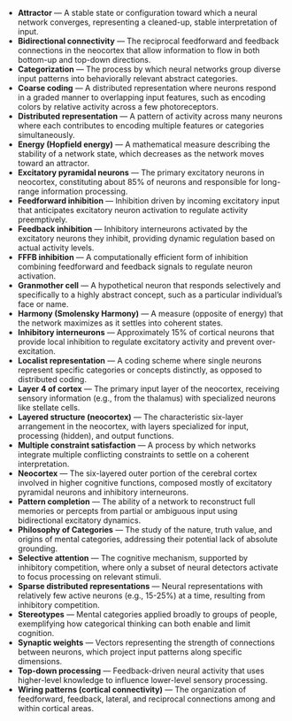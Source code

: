 - **Attractor** — A stable state or configuration toward which a neural network converges, representing a cleaned-up, stable interpretation of input.
- **Bidirectional connectivity** — The reciprocal feedforward and feedback connections in the neocortex that allow information to flow in both bottom-up and top-down directions.
- **Categorization** — The process by which neural networks group diverse input patterns into behaviorally relevant abstract categories.
- **Coarse coding** — A distributed representation where neurons respond in a graded manner to overlapping input features, such as encoding colors by relative activity across a few photoreceptors.
- **Distributed representation** — A pattern of activity across many neurons where each contributes to encoding multiple features or categories simultaneously.
- **Energy (Hopfield energy)** — A mathematical measure describing the stability of a network state, which decreases as the network moves toward an attractor.
- **Excitatory pyramidal neurons** — The primary excitatory neurons in neocortex, constituting about 85% of neurons and responsible for long-range information processing.
- **Feedforward inhibition** — Inhibition driven by incoming excitatory input that anticipates excitatory neuron activation to regulate activity preemptively.
- **Feedback inhibition** — Inhibitory interneurons activated by the excitatory neurons they inhibit, providing dynamic regulation based on actual activity levels.
- **FFFB inhibition** — A computationally efficient form of inhibition combining feedforward and feedback signals to regulate neuron activation.
- **Granmother cell** — A hypothetical neuron that responds selectively and specifically to a highly abstract concept, such as a particular individual’s face or name.
- **Harmony (Smolensky Harmony)** — A measure (opposite of energy) that the network maximizes as it settles into coherent states.
- **Inhibitory interneurons** — Approximately 15% of cortical neurons that provide local inhibition to regulate excitatory activity and prevent over-excitation.
- **Localist representation** — A coding scheme where single neurons represent specific categories or concepts distinctly, as opposed to distributed coding.
- **Layer 4 of cortex** — The primary input layer of the neocortex, receiving sensory information (e.g., from the thalamus) with specialized neurons like stellate cells.
- **Layered structure (neocortex)** — The characteristic six-layer arrangement in the neocortex, with layers specialized for input, processing (hidden), and output functions.
- **Multiple constraint satisfaction** — A process by which networks integrate multiple conflicting constraints to settle on a coherent interpretation.
- **Neocortex** — The six-layered outer portion of the cerebral cortex involved in higher cognitive functions, composed mostly of excitatory pyramidal neurons and inhibitory interneurons.
- **Pattern completion** — The ability of a network to reconstruct full memories or percepts from partial or ambiguous input using bidirectional excitatory dynamics.
- **Philosophy of Categories** — The study of the nature, truth value, and origins of mental categories, addressing their potential lack of absolute grounding.
- **Selective attention** — The cognitive mechanism, supported by inhibitory competition, where only a subset of neural detectors activate to focus processing on relevant stimuli.
- **Sparse distributed representations** — Neural representations with relatively few active neurons (e.g., 15-25%) at a time, resulting from inhibitory competition.
- **Stereotypes** — Mental categories applied broadly to groups of people, exemplifying how categorical thinking can both enable and limit cognition.
- **Synaptic weights** — Vectors representing the strength of connections between neurons, which project input patterns along specific dimensions.
- **Top-down processing** — Feedback-driven neural activity that uses higher-level knowledge to influence lower-level sensory processing.
- **Wiring patterns (cortical connectivity)** — The organization of feedforward, feedback, lateral, and reciprocal connections among and within cortical areas.
